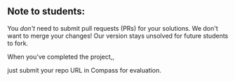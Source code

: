Note to students:
-----------------

You *don't* need to submit pull requests (PRs) for your solutions. We don't want to merge your changes! Our version stays unsolved for future students to fork.

When you've completed the project,,

  just submit your repo URL in Compass for evaluation.
